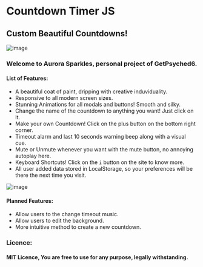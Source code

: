 # Countdown Timer JS

## Custom Beautiful Countdowns!


![image](https://user-images.githubusercontent.com/3417276/144429323-9979e812-5b00-46a1-bfae-e7d8959117ea.png)


### Welcome to Aurora Sparkles, personal project of GetPsyched6.

#### List of Features:

- A beautiful coat of paint, dripping with creative induviduality.
- Responsive to all modern screen sizes.
- Stunning Animations for all modals and buttons! Smooth and silky.
- Change the name of the countdown to anything you want! Just click on it.
- Make your own Countdown! Click on the plus button on the bottom right corner.
- Timeout alarm and last 10 seconds warning beep along with a visual cue.
- Mute or Unmute whenever you want with the mute button, no annoying autoplay here.
- Keyboard Shortcuts! Click on the `i` button on the site to know more.
- All user added data stored in LocalStorage, so your preferences will be there the next time you visit.


![image](https://user-images.githubusercontent.com/3417276/144431378-7cf3523f-4822-439f-b5bb-3e95fd7d72e9.png)


#### Planned Features:

- Allow users to the change timeout music.
- Allow users to edit the background.
- More intuitive method to create a new countdown.

### Licence:
#### MIT Licence, You are free to use for any purpose, legally withstanding.

